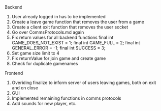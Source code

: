 Backend

1. User already logged in has to be implemented
2. Create a leave game function that removes the user from a game
3. Create a client exit function that removes the user socket
4. Go over CommsProtocols.md again
5. Fix return values for all backend functions
        final int GAME_DOES_NOT_EXIST = 1;
        final int GAME_FULL = 2;
        final int GENERAL_ERROR = -1;
        final int SUCCESS = 3;
6. Set game size limit to 4
7. Fix returnValue for join game and create game
8. Check for duplicate gamenames


Frontend

1. Overiding finalize to inform server of users leaving games, both on exit and on close
2. GUI
3. Implemented remaining functions in comms protocols
4. Add sounds for new player, etc.